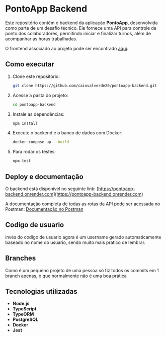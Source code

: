 # PontoApp Backend

Este repositório contém o backend da aplicação **PontoApp**, desenvolvida como parte de um desafio técnico. Ele fornece uma API para controle de ponto dos colaboradores, permitindo iniciar e finalizar turnos, além de acompanhar as horas trabalhadas.

O frontend associado ao projeto pode ser encontrado [aqui](https://github.com/caiovalverde20/pontoapp-frontend).

## **Como executar**

1. Clone este repositório:
   ```bash
   git clone https://github.com/caiovalverde20/pontoapp-backend.git
   ```

2. Acesse a pasta do projeto:
   ```bash
   cd pontoapp-backend
   ```

3. Instale as dependências:
   ```bash
   npm install
   ```

4. Execute o backend e o banco de dados com Docker:
   ```bash
   docker-compose up --build
   ```

5. Para rodar os testes:
   ```bash
   npm test
   ```

## **Deploy e documentação**

O backend está disponível no seguinte link:
[https://pontoapp-backend.onrender.com](https://pontoapp-backend.onrender.com)

A documentação completa de todas as rotas da API pode ser acessada no Postman:
[Documentação no Postman](https://documenter.getpostman.com/view/18629221/2sAYQWKDnG)

## **Codigo de usuario** 

invés do codigo de usuario agora é um username gerado automaticamente baseado no nome do usuario, sendo muito mais pratico de lembrar.

## **Branches**

Como é um pequeno projeto de uma pessoa só fiz todos os commits em 1 branch apenas, o que normalmente não é uma boa prática

## **Tecnologias utilizadas**
- **Node.js**
- **TypeScript**
- **TypeORM**
- **PostgreSQL**
- **Docker**
- **Jest**
